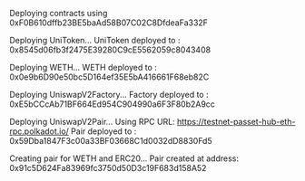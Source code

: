 Deploying contracts using 0xF0B610dffb23BE5baAd58B07C02C8DfdeaFa332F

Deploying UniToken...
UniToken deployed to : 0x8545d06fb3f2475E39280C9cE5562059c8043408

Deploying WETH...
WETH deployed to : 0x0e9b6D90e50bc5D164ef35E5bA416661F68eb82C

Deploying UniswapV2Factory...
Factory deployed to : 0xE5bCCcAb71BF664Ed954C904990a6F3F80b2A9cc

Deploying UniswapV2Pair...
Using RPC URL: https://testnet-passet-hub-eth-rpc.polkadot.io/
Pair deployed to : 0x59Dba1847F3c00a33BF03668C1d0032dD8830Fd5

Creating pair for WETH and ERC20...
Pair created at address: 0x91c5D624Fa83969fc3750d50D3c19F683d158A52